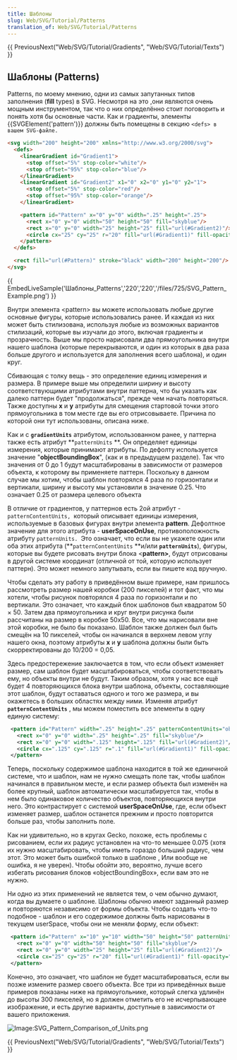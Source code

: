 ```yaml
---
title: Шаблоны
slug: Web/SVG/Tutorial/Patterns
translation_of: Web/SVG/Tutorial/Patterns
---
```

{{ PreviousNext("Web/SVG/Tutorial/Gradients", "Web/SVG/Tutorial/Texts") }}

## Шаблоны (Patterns)

Patterns, по моему мнению, одни из самых запутанных типов заполнения (**fill** types) в SVG. Несмотря на это ,они являются очень мощным инструментом, так что о них определённо стоит поговорить и понять хотя бы основные части. Как и градиенты, элементы {{SVGElement('pattern')}} должны быть помещены в секцию `<defs> в вашем SVG-файле.`

```html
<svg width="200" height="200" xmlns="http://www.w3.org/2000/svg">
  <defs>
    <linearGradient id="Gradient1">
      <stop offset="5%" stop-color="white"/>
      <stop offset="95%" stop-color="blue"/>
    </linearGradient>
    <linearGradient id="Gradient2" x1="0" x2="0" y1="0" y2="1">
      <stop offset="5%" stop-color="red"/>
      <stop offset="95%" stop-color="orange"/>
    </linearGradient>

    <pattern id="Pattern" x="0" y="0" width=".25" height=".25">
      <rect x="0" y="0" width="50" height="50" fill="skyblue"/>
      <rect x="0" y="0" width="25" height="25" fill="url(#Gradient2)"/>
      <circle cx="25" cy="25" r="20" fill="url(#Gradient1)" fill-opacity="0.5"/>
    </pattern>
  </defs>

  <rect fill="url(#Pattern)" stroke="black" width="200" height="200"/>
</svg>
```

{{ EmbedLiveSample('Шаблоны_Patterns','220','220','/files/725/SVG_Pattern_Example.png') }}

Внутри элемента \<pattern> вы можете использовать любые другие основные фигуры, которые использовались ранее. И каждая из них может быть стилизована, используя любые из возможных вариантов стилизаций, которые вы изучали до этого, включая градиенты и прозрачность. Выше мы просто нарисовали два прямоугольника внутри нашего шаблона (которые перекрываются, и один из которых в два раза больше другого и используется для заполнения всего шаблона), и один круг.

Сбивающая с толку вещь - это определение единиц измерения и размера. В примере выше мы определили ширину и высоту соответствующими атрибутами внутри паттерна, что бы указать как далеко паттерн будет "продолжаться", прежде чем начать повторяться. Также доступны **x** и **y** атрибуты для смещения стартовой точки этого прямоугольника в том месте где вы его отрисовываете. Причина по которой они тут использованы, описана ниже.

Как и с **`gradientUnits`** атрибутом, использованном ранее, у паттерна также есть атрибут **`patternUnits` **. Он определяет единицы измерения, которые принимают атрибуты. По дефолту используется значение "**objectBoundingBox**", (как и в предыдущем разделе). Так что значения от 0 до 1 будут масштабированы в зависимости от размеров объекта, к которому вы применяете паттерн. Поскольку в данном случае мы хотим, чтобы шаблон повторялся 4 раза по горизонтали и вертикали, ширину и высоту мы установили в значение 0.25. Что означает 0.25 от размера целевого объекта

В отличие от градиентов, у паттернов есть 2ой атрибут - `patternContentUnits, `который описывает единицы измерения, используемые в базовых фигурах внутри элемента **pattern**. Дефолтное значение для этого атрибута - **userSpaceOnUse**, противоположность атрибуту `patternUnits. `Это означает, что если вы не укажете один или оба этих атрибута (**`patternContentUnits` **и/или **`patternUnits`**), фигуры, которые вы будете рисовать внутри блока <**pattern>**, будут отрисованы в другой системе координат (отличной от той, которую использует паттерн). Это может немного запутывать, если вы пишете код вручную.

Чтобы сделать эту работу в приведённом выше примере, нам пришлось рассмотреть размер нашей коробки (200 пикселей) и тот факт, что мы хотели, чтобы рисунок повторялся 4 раза по горизонтали и по вертикали. Это означает, что каждый блок шаблонов был квадратом 50 × 50. Затем два прямоугольника и круг внутри рисунка были рассчитаны на размер в коробке 50x50.
Все, что мы нарисовали вне этой коробки, не было бы показано. Шаблон также должен был быть смещён на 10 пикселей, чтобы он начинался в верхнем левом углу нашего окна, поэтому атрибуты **x** и **y** шаблона должны были быть скорректированы до 10/200 = 0,05.

Здесь предостережение заключается в том, что если объект изменяет размер, сам шаблон будет масштабироваться, чтобы соответствовать ему, но объекты внутри не будут. Таким образом, хотя у нас все ещё будет 4 повторяющихся блока внутри шаблона, объекты, составляющие этот шаблон, будут оставаться одного и того же размера, и вы окажетесь в больших областях между ними.
Изменяя атрибут **`patternContentUnits`** , мы можем поместить все элементы в одну единую систему:

```xml
 <pattern id="Pattern" width=".25" height=".25" patternContentUnits="objectBoundingBox">
   <rect x="0" y="0" width=".25" height=".25" fill="skyblue"/>
   <rect x="0" y="0" width=".125" height=".125" fill="url(#Gradient2)"/>
   <circle cx=".125" cy=".125" r=".1" fill="url(#Gradient1)" fill-opacity="0.5"/>
 </pattern>
```

Теперь, поскольку содержимое шаблона находится в той же единичной системе, что и шаблон, нам не нужно смещать поле так, чтобы шаблон начинался в правильном месте, и если размер объекта был изменён на более крупный, шаблон автоматически масштабируется так, чтобы в нем было одинаковое количество объектов, повторяющихся внутри него. Это контрастирует с системой **userSpaceOnUse**, где, если объект изменяет размер, шаблон останется прежним и просто повторится больше раз, чтобы заполнить поле.

Как ни удивительно, но в кругах Gecko, похоже, есть проблемы с рисованием, если их радиус установлен на что-то меньшее 0.075 (хотя их нужно масштабировать, чтобы иметь гораздо больший радиус, чем этот. Это может быть ошибкой только в шаблоне , Или вообще не ошибка, я не уверен).
Чтобы обойти это, вероятно, лучше всего избегать рисования блоков «objectBoundingBox», если вам это не нужно.

Ни одно из этих применений не является тем, о чем обычно думают, когда вы думаете о шаблоне. Шаблоны обычно имеют заданный размер и повторяются независимо от формы объекта. Чтобы создать что-то подобное - шаблон и его содержимое должны быть нарисованы в текущем userSpace, чтобы они не меняли форму, если объект:

```xml
 <pattern id="Pattern" x="10" y="10" width="50" height="50" patternUnits="userSpaceOnUse">
   <rect x="0" y="0" width="50" height="50" fill="skyblue"/>
   <rect x="0" y="0" width="25" height="25" fill="url(#Gradient2)"/>
   <circle cx="25" cy="25" r="20" fill="url(#Gradient1)" fill-opacity="0.5"/>
 </pattern>
```

Конечно, это означает, что шаблон не будет масштабироваться, если вы позже измените размер своего объекта. Все три из приведённых выше примеров показаны ниже на прямоугольнике, который слегка удлинён до высоты 300 пикселей, но я должен отметить его не исчерпывающее изображение, и есть другие варианты, доступные в зависимости от вашего приложения.

![Image:SVG_Pattern_Comparison_of_Units.png](/@api/deki/files/349/=SVG_Pattern_Comparison_of_Units.png)

{{ PreviousNext("Web/SVG/Tutorial/Gradients", "Web/SVG/Tutorial/Texts") }}
